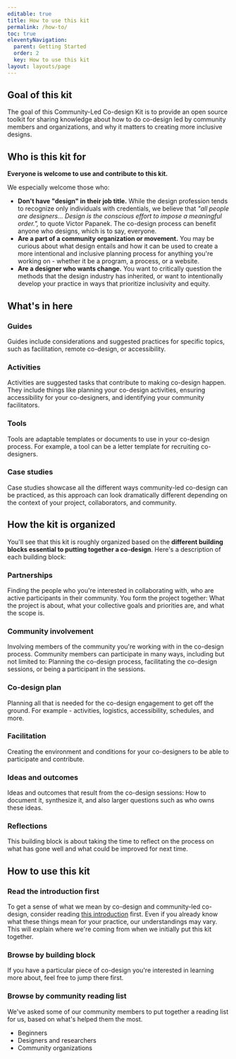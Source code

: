 ```yaml
---
editable: true
title: How to use this kit
permalink: /how-to/
toc: true
eleventyNavigation:
  parent: Getting Started
  order: 2
  key: How to use this kit
layout: layouts/page
---
```

## Goal of this kit

The goal of this Community-Led Co-design Kit is to provide an open source toolkit for sharing knowledge about how to do co-design led by community members and organizations, and why it matters to creating more inclusive designs. 

## Who is this kit for

**Everyone is welcome to use and contribute to this kit.**

We especially welcome those who:

- **Don't have "design" in their job title.** While the design profession tends to recognize only  individuals with credentials, we believe that _"all people are designers... Design is the conscious effort to impose a meaningful order.",_ to quote Victor Papanek. The co-design process can benefit anyone who designs, which is to say, everyone.
- **Are a part of a community organization or movement.** You may be curious about what design entails and how it can be used to create a more intentional and inclusive planning process for anything you're working on - whether it be a program, a process, or a website.
- **Are a designer who wants change.** You want to critically question the methods that the design industry has inherited, or want to intentionally develop your practice in ways that prioritize inclusivity and equity.

## What's in here

### Guides

Guides include considerations and suggested practices for specific topics, such as facilitation, remote co-design, or accessibility.

### Activities

Activities are suggested tasks that contribute to making co-design happen. They include things like planning your co-design activities, ensuring accessibility for your co-designers, and identifying your community facilitators. 

### Tools

Tools are adaptable templates or documents to use in your co-design process. For example, a tool can be a letter template for recruiting co-designers. 

### Case studies

Case studies showcase all the different ways community-led co-design can be practiced, as this approach can look dramatically different depending on the context of your project, collaborators, and community.

## How the kit is organized

You'll see that this kit is roughly organized based on the **different building blocks essential to putting together a co-design**. Here's a description of each building block:

### Partnerships

Finding the people who you're interested in collaborating with, who are active participants in their community. You form the project together: What the project is about, what your collective goals and priorities are, and what the scope is.

### Community involvement

Involving members of the community you're working with in the co-design process. Community members can participate in many ways, including but not limited to: Planning the co-design process, facilitating the co-design sessions, or being a participant in the sessions.

### Co-design plan

Planning all that is needed for the co-design engagement to get off the ground. For example - activities, logistics, accessibility, schedules, and more.

### Facilitation

Creating the environment and conditions for your co-designers to be able to participate and contribute.

### Ideas and outcomes

Ideas and outcomes that result from the co-design sessions: How to document it, synthesize it, and also larger questions such as who owns these ideas. 

### Reflections

This building block is about taking the time to reflect on the process on what has gone well and what could be improved for next time.

## How to use this kit

### Read the introduction first

To get a sense of what we mean by co-design and community-led co-design, consider reading [this introduction](/introduction/) first. Even if you already know what these things mean for your practice, our understandings may vary. This will explain where we're coming from when we initially put this kit together.

### Browse by building block

If you have a particular piece of co-design you're interested in learning more about, feel free to jump there first.

### Browse by community reading list

We've asked some of our community members to put together a reading list for us, based on what's helped them the most. 

- Beginners
- Designers and researchers
- Community organizations
